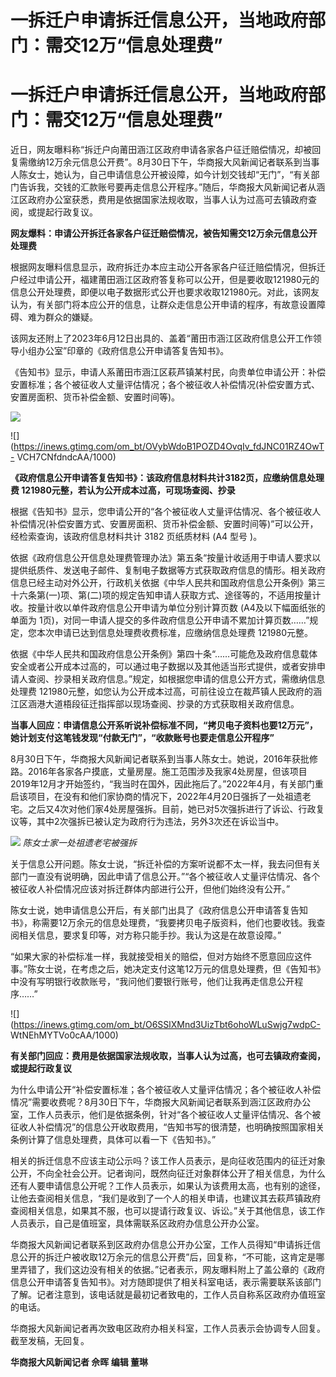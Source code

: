 # 一拆迁户申请拆迁信息公开，当地政府部门：需交12万“信息处理费”

# 一拆迁户申请拆迁信息公开，当地政府部门：需交12万“信息处理费”

近日，网友曝料称“拆迁户向莆田涵江区政府申请各家各户征迁赔偿情况，却被回复需缴纳12万余元信息公开费”。8月30日下午，华商报大风新闻记者联系到当事人陈女士，她认为，自己申请信息公开被设障，如今计划交钱却“无门”，“有关部门告诉我，交钱的汇款账号要再走信息公开程序。”随后，华商报大风新闻记者从涵江区政府办公室获悉，费用是依据国家法规收取，当事人认为过高可去镇政府查阅，或提起行政复议。

**网友爆料：申请公开拆迁各家各户征迁赔偿情况，被告知需交12万余元信息公开处理费**

根据网友曝料信息显示，政府拆迁办本应主动公开各家各户征迁赔偿情况，但拆迁户经过申请公开，福建莆田涵江区政府答复称可以公开，但是要收取121980元的信息公开处理费，即便以电子数据形式公开也要求收取121980元。对此，该网友认为，有关部门将本应公开的信息，让群众走信息公开申请的程序，有故意设置障碍、难为群众的嫌疑。

该网友还附上了2023年6月12日出具的、盖着“莆田市涵江区政府信息公开工作领导小组办公室”印章的《政府信息公开申请答复告知书》。

《告知书》显示，申请人系莆田市涵江区萩芦镇某村民，向贵单位申请公开：补偿安置标准；各个被征收人丈量评估情况；各个被征收人补偿情况(补偿安置方式、安置房面积、货币补偿金额、安置时间等)。

![](https://inews.gtimg.com/om_bt/O-iBDmFABPNG0JCtHody8ZXSgn-n1ZwEL8to2gei2G07sAA/1000)

![](https://inews.gtimg.com/om_bt/OVybWdoB1POZD4OvqIv_fdJNC01RZ4OwT-
VCH7CNfdndcAA/1000)

**《政府信息公开申请答复告知书》：该政府信息材料共计3182页，应缴纳信息处理费 121980元整，若认为公开成本过高，可现场查阅、抄录**

根据《告知书》显示，您申请公开的“各个被征收人丈量评估情况、各个被征收人补偿情况(补偿安置方式、安置房面积、货币补偿金额、安置时间等)”可以公开，经检索查询，该政府信息材料共计
3182 页纸质材料 (A4 型号 )。

依据《政府信息公开信息处理费管理办法》第五条“按量计收适用于申请人要求以提供纸质件、发送电子邮件、复制电子数据等方式获取政府信息的情形。相关政府信息已经主动对外公开，行政机关依据《中华人民共和国政府信息公开条例》第三十六条第(一)项、第(二)项的规定告知申请人获取方式、途径等的，不适用按量计收。按量计收以单件政府信息公开申请为单位分别计算页数
(A4及以下幅面纸张的单面为 1页)，对同一申请人提交的多件政府信息公开申请不累加计算页数……”规定，您本次申请已达到信息处理费收费标准，应缴纳信息处理费
121980元整。

依据《中华人民共和国政府信息公开条例》第四十条“……可能危及政府信息载体安全或者公开成本过高的，可以通过电子数据以及其他适当形式提供，或者安排申请人查阅、抄录相关政府信息。”规定，如根据您申请的信息公开方式，需缴纳信息处理费
121980元整，如您认为公开成本过高，可前往设立在裁芦镇人民政府的涵江区涵港大道梧段征迁指挥部以现场查阅、抄录的方式获取相关政府信息。

**当事人回应：申请信息公开系听说补偿标准不同，“拷贝电子资料也要12万元”，她计划支付这笔钱发现“付款无门”，“收款账号也要走信息公开程序”**

8月30日下午，华商报大风新闻记者联系到当事人陈女士。她说，2016年获批修路。2016年各家各户摸底，丈量房屋。施工范围涉及我家4处房屋，但该项目2019年12月才开始签约，“我当时在国外，因此拖后了。”2022年4月，有关部门重启该项目，在没有和他们家协商的情况下，2022年4月20日强拆了一处祖遗老宅。之后又4次对他们家4处房屋强拆。目前，她已对5次强拆进行了诉讼、行政复议等，其中2次强拆已被认定为政府行为违法，另外3次还在诉讼当中。

![](https://inews.gtimg.com/om_bt/O7eTuXHv0y0n4P7TqSyCjBD9JyhubWI7gRUvnzJ9Lk9YUAA/1000)
_陈女士家一处祖遗老宅被强拆_

关于信息公开问题。陈女士说，“拆迁补偿的方案听说都不太一样，我去问但有关部门一直没有说明确，因此申请了信息公开。”“各个被征收人丈量评估情况、各个被征收人补偿情况应该对拆迁群体内部进行公开，但他们始终没有公开。”

陈女士说，她申请信息公开后，有关部门出具了《政府信息公开申请答复告知书》，称需要12万余元的信息处理费，“我要拷贝电子版资料，他们也要收钱。我查阅相关信息，要求复印等，对方称只能手抄。我认为这是在故意设障。”

“如果大家的补偿标准一样，我就接受相关的赔偿，但对方始终不愿意回应这件事。”陈女士说，在考虑之后，她决定支付这笔12万元的信息处理费，但《告知书》中没有写明银行收款账号，“我问他们要银行账号，他们让我再走信息公开程序……”

![](https://inews.gtimg.com/om_bt/O6SSlXMnd3UizTbt6ohoWLuSwjg7wdpC-
WtNEhMYTVo0cAA/1000)

**有关部门回应：费用是依据国家法规收取，当事人认为过高，也可去镇政府查阅，或提起行政复议**

为什么申请公开“补偿安置标准；各个被征收人丈量评估情况；各个被征收人补偿情况”需要收费呢？8月30日下午，华商报大风新闻记者联系到涵江区政府办公室，工作人员表示，他们是依据条例，针对“各个被征收人丈量评估情况、各个被征收人补偿情况”的信息公开收取费用，“告知书写的很清楚，也明确按照国家相关条例计算了信息处理费，具体可以看一下《告知书》。”

相关的拆迁信息不应该主动公示吗？该工作人员表示，是向征收范围内的征迁对象公开，不向全社会公开。记者询问，既然向征迁对象群体公开了相关信息，为什么还有人要申请信息公开呢？工作人员表示，如果认为该费用太高，也有别的途径，让他去查阅相关信息，“我们是收到了一个人的相关申请，也建议其去萩芦镇政府查阅相关信息，如果其不服，也可以提请行政复议、诉讼。”关于其他信息，该工作人员表示，自己是值班室，具体需联系区政府办信息公开办公室。

华商报大风新闻记者联系到区政府办信息公开办公室，工作人员得知“申请拆迁信息公开的拆迁户被收取12万余元的信息公开费”后，回复称，“不可能，这肯定是哪里弄错了，我们这边没有相关的依据。”记者表示，网友曝料附上了盖公章的《政府信息公开申请答复告知书》。对方随即提供了相关科室电话，表示需要联系该部门了解。记者注意到，该电话就是最初记者致电的，工作人员自称系区政府办值班室的电话。

华商报大风新闻记者再次致电区政府办相关科室，工作人员表示会协调专人回复。截至发稿，无回复。

**华商报大风新闻记者 佘晖 编辑 董琳**

